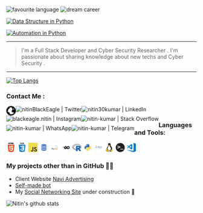 <img src="https://img.shields.io/badge/Favourite%20Language-Python-blue.svg?style=for-the-badge" alt="favourite language">

<img src="https://img.shields.io/badge/Dream%20Career-Cyber%20Security%20Expert-orange.svg?style=for-the-badge" alt="dream career">

[![Data Structure in Python](https://github-readme-stats.vercel.app/api/pin/?username=nitin30kumar&repo=data-structure-in-python)](https://github.com/nitin30kumar/data-structure-in-python)

[![Automation in Python](https://github-readme-stats.vercel.app/api/pin/?username=nitin30kumar&repo=automate-login-signup-with-Python)](https://github.com/nitin30kumar/automation-with-Python)

<hr>

> I'm a Full Stack Developer and Cyber Security Researcher . I'm passionate about sharing knowledge about new techs and Cyber Security .

<hr>

[![Top Langs](https://github-readme-stats.vercel.app/api/top-langs/?username=nitin30kumar&layout=compact)](https://github.com/nitin30kumar)

### Contact Me :

[<img align="left" alt="nitinkumar" height="25" src="https://raw.githubusercontent.com/iconic/open-iconic/master/svg/globe.svg" />][website]

[<img align="left" alt="nitinBlackEagle | Twitter" height="25" src="https://cdn.jsdelivr.net/npm/simple-icons@v3/icons/twitter.svg" />][twitter]

[<img align="left" alt="nitin30kumar | LinkedIn" height="25" src="https://cdn.jsdelivr.net/npm/simple-icons@v3/icons/linkedin.svg" />][linkedin]

[<img align="left" alt="blackeagle.nitin | Instagram" height="25" src="https://cdn.jsdelivr.net/npm/simple-icons@v3/icons/instagram.svg" />][instagram]

[<img align="left" alt="nitin-kumar | Stack Overflow" height="25" src="https://cdn.jsdelivr.net/npm/simple-icons@v3/icons/stackoverflow.svg" />][stack-overflow]

[<img align="left" alt="nitin-kumar | WhatsApp" height="25" src="https://cdn.jsdelivr.net/npm/simple-icons@v3/icons/whatsapp.svg" />][whatsapp]

[<img align="left" alt="nitin-kumar | Telegram" height="25"  src="https://cdn.jsdelivr.net/npm/simple-icons@v3/icons/telegram.svg" />][telegram]

<br />

### Languages and Tools:
<code><img height="25" src="https://raw.githubusercontent.com/github/explore/80688e429a7d4ef2fca1e82350fe8e3517d3494d/topics/html/html.png"></code>
<code><img height="25" src="https://raw.githubusercontent.com/github/explore/80688e429a7d4ef2fca1e82350fe8e3517d3494d/topics/css/css.png"></code>
<code><img height="25" src="https://raw.githubusercontent.com/github/explore/80688e429a7d4ef2fca1e82350fe8e3517d3494d/topics/javascript/javascript.png"></code>
<code><img height="25" src="https://raw.githubusercontent.com/github/explore/80688e429a7d4ef2fca1e82350fe8e3517d3494d/topics/sql/sql.png"></code>
<code><img height="25" src="https://raw.githubusercontent.com/github/explore/80688e429a7d4ef2fca1e82350fe8e3517d3494d/topics/mysql/mysql.png"></code>
<code><img height="25" src="https://raw.githubusercontent.com/github/explore/80688e429a7d4ef2fca1e82350fe8e3517d3494d/topics/go/go.png"></code>
<code><img height="25" src="https://raw.githubusercontent.com/github/explore/80688e429a7d4ef2fca1e82350fe8e3517d3494d/topics/r/r.png"></code>
<code><img height="25" src="https://raw.githubusercontent.com/github/explore/80688e429a7d4ef2fca1e82350fe8e3517d3494d/topics/python/python.png"></code>
<code><img height="25" src="https://raw.githubusercontent.com/github/explore/80688e429a7d4ef2fca1e82350fe8e3517d3494d/topics/java/java.png"></code>
<code><img height="25" src="https://raw.githubusercontent.com/github/explore/80688e429a7d4ef2fca1e82350fe8e3517d3494d/topics/linux/linux.png"></code>
<code><img height="25" src="https://raw.githubusercontent.com/github/explore/80688e429a7d4ef2fca1e82350fe8e3517d3494d/topics/terminal/terminal.png"></code>
<code><img height="25" src="https://raw.githubusercontent.com/github/explore/80688e429a7d4ef2fca1e82350fe8e3517d3494d/topics/visual-studio-code/visual-studio-code.png"></code>

### My projects other than in GitHub :technologist:

* Client Website [Navi Advertising](http://naviadvertising.in/)
* [Self-made bot](https://code.sololearn.com/WBKTV8xLY81X/#html)
* My [Social Networking Site](http://nitsanon.epizy.com/?i=1) under construction :construction:


![Nitin's github stats](https://github-readme-stats.vercel.app/api?username=nitin30kumar&show_icons=true&theme=gruvbox&hide=prs,issues)




[website]: https://bit.ly/kumarnitin
[twitter]: https://twitter.com/nitinBlackEagle
[linkedin]: https://www.linkedin.com/in/nitin30kumar
[stack-overflow]: https://stackoverflow.com/users/10957470/nitin-kumar
[instagram]: https://instagram.com/blackeagle.nitin
[whatsapp]: https://api.whatsapp.com/send?phone=919113797199
[telegram]: https://t.me/blackeagleanonymous
[mta]: https://bit.ly/39NaCez

